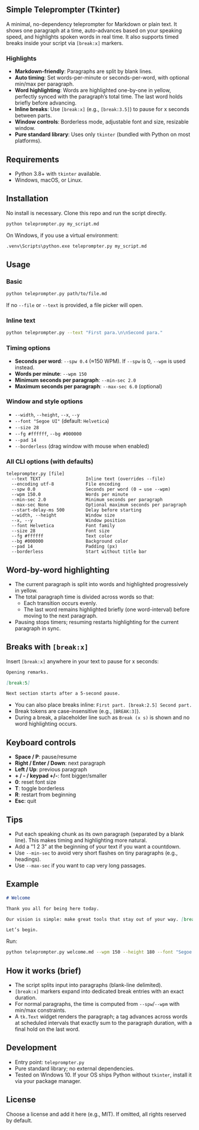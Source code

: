 ## Simple Teleprompter (Tkinter)

A minimal, no-dependency teleprompter for Markdown or plain text. It shows one paragraph at a time, auto-advances based on your speaking speed, and highlights spoken words in real time. It also supports timed breaks inside your script via `[break:x]` markers.

### Highlights
- **Markdown-friendly**: Paragraphs are split by blank lines.
- **Auto timing**: Set words-per-minute or seconds-per-word, with optional min/max per paragraph.
- **Word highlighting**: Words are highlighted one-by-one in yellow, perfectly synced with the paragraph’s total time. The last word holds briefly before advancing.
- **Inline breaks**: Use `[break:x]` (e.g., `[break:3.5]`) to pause for x seconds between parts.
- **Window controls**: Borderless mode, adjustable font and size, resizable window.
- **Pure standard library**: Uses only `tkinter` (bundled with Python on most platforms).

## Requirements
- Python 3.8+ with `tkinter` available.
- Windows, macOS, or Linux.

## Installation
No install is necessary. Clone this repo and run the script directly.

```bash
python teleprompter.py my_script.md
```

On Windows, if you use a virtual environment:

```bash
.venv\Scripts\python.exe teleprompter.py my_script.md
```

## Usage

### Basic
```bash
python teleprompter.py path/to/file.md
```

If no `--file` or `--text` is provided, a file picker will open.

### Inline text
```bash
python teleprompter.py --text "First para.\n\nSecond para."
```

### Timing options
- **Seconds per word**: `--spw 0.4` (≈150 WPM). If `--spw` is 0, `--wpm` is used instead.
- **Words per minute**: `--wpm 150`
- **Minimum seconds per paragraph**: `--min-sec 2.0`
- **Maximum seconds per paragraph**: `--max-sec 6.0` (optional)

### Window and style options
- `--width`, `--height`, `--x`, `--y`
- `--font "Segoe UI"` (default: `Helvetica`)
- `--size 28`
- `--fg #ffffff`, `--bg #000000`
- `--pad 14`
- `--borderless` (drag window with mouse when enabled)

### All CLI options (with defaults)

```
teleprompter.py [file]
  --text TEXT                 Inline text (overrides --file)
  --encoding utf-8            File encoding
  --spw 0.0                   Seconds per word (0 → use --wpm)
  --wpm 150.0                 Words per minute
  --min-sec 2.0               Minimum seconds per paragraph
  --max-sec None              Optional maximum seconds per paragraph
  --start-delay-ms 500        Delay before starting
  --width, --height           Window size
  --x, --y                    Window position
  --font Helvetica            Font family
  --size 28                   Font size
  --fg #ffffff                Text color
  --bg #000000                Background color
  --pad 14                    Padding (px)
  --borderless                Start without title bar
```

## Word-by-word highlighting
- The current paragraph is split into words and highlighted progressively in yellow.
- The total paragraph time is divided across words so that:
  - Each transition occurs evenly.
  - The last word remains highlighted briefly (one word-interval) before moving to the next paragraph.
- Pausing stops timers; resuming restarts highlighting for the current paragraph in sync.

## Breaks with `[break:x]`
Insert `[break:x]` anywhere in your text to pause for x seconds:

```md
Opening remarks.

[break:5]

Next section starts after a 5-second pause.
```

- You can also place breaks inline: `First part. [break:2.5] Second part.`
- Break tokens are case-insensitive (e.g., `[BREAK:3]`).
- During a break, a placeholder line such as `Break (x s)` is shown and no word highlighting occurs.

## Keyboard controls
- **Space / P**: pause/resume
- **Right / Enter / Down**: next paragraph
- **Left / Up**: previous paragraph
- **+ / - / keypad +/-**: font bigger/smaller
- **0**: reset font size
- **T**: toggle borderless
- **R**: restart from beginning
- **Esc**: quit

## Tips
- Put each speaking chunk as its own paragraph (separated by a blank line). This makes timing and highlighting more natural.
- Add a "1 2 3" at the beginning of your text if you want a countdown.
- Use `--min-sec` to avoid very short flashes on tiny paragraphs (e.g., headings).
- Use `--max-sec` if you want to cap very long passages.

## Example

```md
# Welcome

Thank you all for being here today.

Our vision is simple: make great tools that stay out of your way. [break:3] Today, I will show you how.

Let’s begin.
```

Run:

```bash
python teleprompter.py welcome.md --wpm 150 --height 180 --font "Segoe UI" --size 30
```

## How it works (brief)
- The script splits input into paragraphs (blank-line delimited).
- `[break:x]` markers expand into dedicated break entries with an exact duration.
- For normal paragraphs, the time is computed from `--spw`/`--wpm` with min/max constraints.
- A `tk.Text` widget renders the paragraph; a tag advances across words at scheduled intervals that exactly sum to the paragraph duration, with a final hold on the last word.

## Development
- Entry point: `teleprompter.py`
- Pure standard library; no external dependencies.
- Tested on Windows 10. If your OS ships Python without `tkinter`, install it via your package manager.

## License
Choose a license and add it here (e.g., MIT). If omitted, all rights reserved by default.

